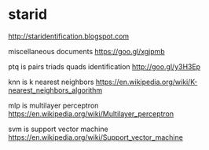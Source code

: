 # starid
http://staridentification.blogspot.com

miscellaneous documents https://goo.gl/xgjpmb

ptq is pairs triads quads identification http://goo.gl/y3H3Ep

knn is k nearest neighbors https://en.wikipedia.org/wiki/K-nearest_neighbors_algorithm

mlp is multilayer perceptron https://en.wikipedia.org/wiki/Multilayer_perceptron

svm is support vector machine https://en.wikipedia.org/wiki/Support_vector_machine
